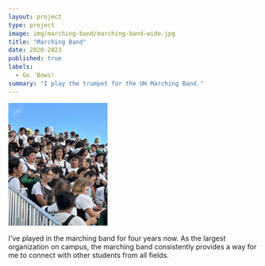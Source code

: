 ```yaml
---
layout: project
type: project
image: img/marching-band/marching-band-wide.jpg
title: "Marching Band"
date: 2020-2023
published: true
labels:
  - Go 'Bows!
summary: "I play the trumpet for the UH Marching Band."
---
```


<img class="img-fluid" src="../img/marching-band/marching-band-2.jpg">

I've played in the marching band for four years now. As the largest organization on campus, the marching band consistently provides a way for me to connect with other students from all fields. 
